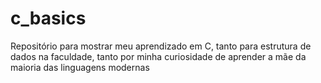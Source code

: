 # c_basics
Repositório para mostrar meu aprendizado em C, tanto para estrutura de dados na faculdade, tanto por minha curiosidade de aprender a mãe da maioria das linguagens modernas
